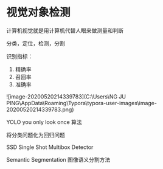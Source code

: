 # 视觉对象检测

计算机视觉就是用计算机代替人眼来做测量和判断

分类，定位，检测，分割

识别指标：

1. 精确率
2. 召回率
3. 准确率

![image-20200520214339783](C:\Users\NG JU PING\AppData\Roaming\Typora\typora-user-images\image-20200520214339783.png)

YOLO you only look once 算法

将分类问题化为回归问题

SSD Single Shot Multibox Detector

Semantic Segmentation 图像语义分割方法